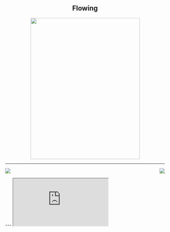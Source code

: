 <h2 align=center>
      Flowing
</h2>
<p align="center">
<img src="https://i.pinimg.com/originals/ff/64/41/ff644198a95789465dbe486fb8875d2d.jpg" height="445" width="345" frameborder="0" scrolling="no" style="vertical-align:middle" />
</p>

- - - -
<p align="right">
<img align="left" src="https://github-readme-stats.vercel.app/api?username=Miguel07Alm&theme=tokyonight&show_icons=true" />

<img  float="right" src="https://github-readme-stats.vercel.app/api/top-langs/?username=Miguel07Alm&theme=tokyonight&show_icons=true" />

</p>
---
<iframe src="https://visitcount.itsvg.in/api?id=miguel07alm&icon=0&color=12" ><iframe/>
